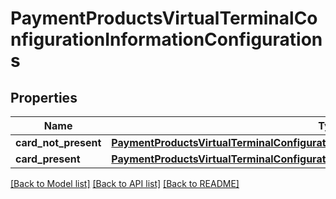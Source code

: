 # PaymentProductsVirtualTerminalConfigurationInformationConfigurations

## Properties
Name | Type | Description | Notes
------------ | ------------- | ------------- | -------------
**card_not_present** | [**PaymentProductsVirtualTerminalConfigurationInformationConfigurationsCardNotPresent**](PaymentProductsVirtualTerminalConfigurationInformationConfigurationsCardNotPresent.md) |  | [optional] 
**card_present** | [**PaymentProductsVirtualTerminalConfigurationInformationConfigurationsCardNotPresent**](PaymentProductsVirtualTerminalConfigurationInformationConfigurationsCardNotPresent.md) |  | [optional] 

[[Back to Model list]](../README.md#documentation-for-models) [[Back to API list]](../README.md#documentation-for-api-endpoints) [[Back to README]](../README.md)



